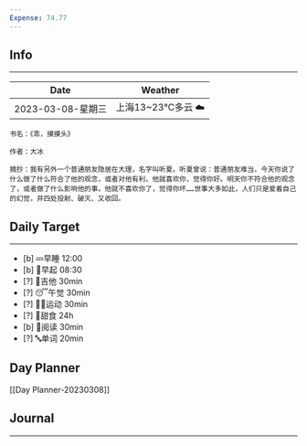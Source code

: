 ```yaml
---
Expense: 74.77
---
```

## Info
***
| Date              | Weather           |
| ----------------- | ----------------- |
| 2023-03-08-星期三 | 上海13~23℃多云 ☁️ | 


```ad-cite
书名：《乖，摸摸头》

作者：大冰

摘抄：我有另外一个普通朋友隐居在大理，名字叫听夏。听夏曾说：普通朋友难当，今天你说了什么做了什么符合了他的观念，或者对他有利，他就喜欢你，觉得你好。明天你不符合他的观念了，或者做了什么影响他的事，他就不喜欢你了，觉得你坏……世事大多如此，人们只是爱着自己的幻觉，并四处投射、破灭、又收回。

```


## Daily Target 
***
- [b] 💤早睡   12:00
- [b] 🌅早起    08:30
- [?] 🎵吉他    30min
- [?] 😴午觉    30min
- [?] 🏃‍♀️运动    30min  
- [?] 🚫甜食    24h
- [b] 📖阅读    30min
- [?] 🔤单词    20min    


## Day Planner
[[Day Planner-20230308]]


##  Journal
***




